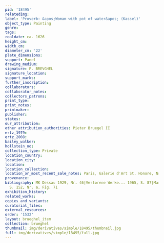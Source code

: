 ```yaml
---
pid: '18495'
relatedimg: 
label: 'Proverb: &apos;Woman with pot of water&apos; (Kassel)'
object_type: Painting
genre: 
tags: 
realdate: ca. 1626
height_cm: 
width_cm: 
diameter_cm: '22'
plate_dimensions: 
support: Panel
drawing_medium: 
signature: P. BREVGHEL
signature_location: 
support_marks: 
further_inscription: 
collaborators: 
collaborator_notes: 
collectors_patrons: 
print_type: 
print_notes: 
printmaker: 
publisher: 
states: 
our_attribution: 
other_attribution_authorities: Pieter Bruegel II
ertz_1979: 
ertz_2008: 
bailey_walker: 
hollstein_no: 
collection_type: Private
location_country: 
location_city: 
location: 
location_collection: 
location_or_most_recent_sale_notes: Paris, Galerie d'Art St. Honore, Nr. 7
provenance: 
bibliography: MK Dessau 1929, Nr. 46|Verlorene Werke... 1965, S. 87|Marlier 1969,
  S. 152, Nr. a, Fig. 71
exhibition_history: 
related_works: 
copies_and_variants: 
curatorial_files: 
external_resources: 
order: '1532'
layout: brueghel_item
collection: brueghel
thumbnail: img/derivatives/simple/18495/thumbnail.jpg
full: img/derivatives/simple/18495/full.jpg
---
```

